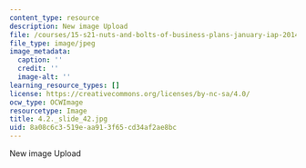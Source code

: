 ```yaml
---
content_type: resource
description: New image Upload
file: /courses/15-s21-nuts-and-bolts-of-business-plans-january-iap-2014/8a08c6c3519eaa913f65cd34af2ae8bc_4.2._slide_42.jpg
file_type: image/jpeg
image_metadata:
  caption: ''
  credit: ''
  image-alt: ''
learning_resource_types: []
license: https://creativecommons.org/licenses/by-nc-sa/4.0/
ocw_type: OCWImage
resourcetype: Image
title: 4.2._slide_42.jpg
uid: 8a08c6c3-519e-aa91-3f65-cd34af2ae8bc
---
```

New image Upload